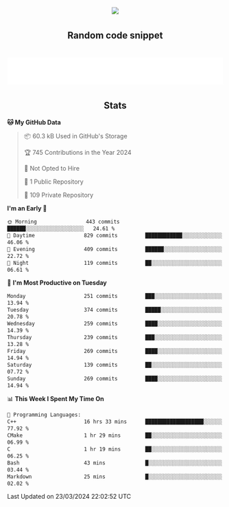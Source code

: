 <h1 align="center"><img src="https://readme-typing-svg.demolab.com?font=JetBrains+Mono&duration=3000&pause=1500&color=FE8019&center=true&multiline=true&repeat=false&random=false&width=600&height=60&lines=Welcome+to+my+page!;I'm+currently+learning+C%2C+Rust+and+C%2B%2B"></h1>

<h2 align="center">Random code snippet</h2>

<h1 align="center"><img src="assets/code_snippet.svg"></h1>

<h2 align="center">Stats</h2>

<!--START_SECTION:waka-->
**🐱 My GitHub Data** 

> 📦 60.3 kB Used in GitHub's Storage 
 > 
> 🏆 745 Contributions in the Year 2024
 > 
> 🚫 Not Opted to Hire
 > 
> 📜 1 Public Repository 
 > 
> 🔑 109 Private Repository 
 > 
**I'm an Early 🐤** 

```text
🌞 Morning                443 commits         ██████░░░░░░░░░░░░░░░░░░░   24.61 % 
🌆 Daytime                829 commits         ████████████░░░░░░░░░░░░░   46.06 % 
🌃 Evening                409 commits         ██████░░░░░░░░░░░░░░░░░░░   22.72 % 
🌙 Night                  119 commits         ██░░░░░░░░░░░░░░░░░░░░░░░   06.61 % 
```
📅 **I'm Most Productive on Tuesday** 

```text
Monday                   251 commits         ███░░░░░░░░░░░░░░░░░░░░░░   13.94 % 
Tuesday                  374 commits         █████░░░░░░░░░░░░░░░░░░░░   20.78 % 
Wednesday                259 commits         ████░░░░░░░░░░░░░░░░░░░░░   14.39 % 
Thursday                 239 commits         ███░░░░░░░░░░░░░░░░░░░░░░   13.28 % 
Friday                   269 commits         ████░░░░░░░░░░░░░░░░░░░░░   14.94 % 
Saturday                 139 commits         ██░░░░░░░░░░░░░░░░░░░░░░░   07.72 % 
Sunday                   269 commits         ████░░░░░░░░░░░░░░░░░░░░░   14.94 % 
```


📊 **This Week I Spent My Time On** 

```text
💬 Programming Languages: 
C++                      16 hrs 33 mins      ███████████████████░░░░░░   77.92 % 
CMake                    1 hr 29 mins        ██░░░░░░░░░░░░░░░░░░░░░░░   06.99 % 
C                        1 hr 19 mins        ██░░░░░░░░░░░░░░░░░░░░░░░   06.25 % 
Bash                     43 mins             █░░░░░░░░░░░░░░░░░░░░░░░░   03.44 % 
Markdown                 25 mins             █░░░░░░░░░░░░░░░░░░░░░░░░   02.02 % 
```


 Last Updated on 23/03/2024 22:02:52 UTC
<!--END_SECTION:waka-->
